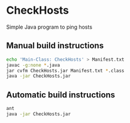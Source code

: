 # CheckHosts
Simple Java program to ping hosts

## Manual build instructions
```bash
echo 'Main-Class: CheckHosts' > Manifest.txt
javac -g:none *.java
jar cvfm CheckHosts.jar Manifest.txt *.class
java -jar CheckHosts.jar
```
## Automatic build instructions
```bash
ant
java -jar CheckHosts.jar
```
